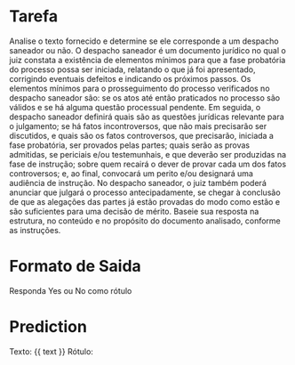 # Tarefa
Analise o texto fornecido e determine se ele corresponde a um despacho saneador ou não. O despacho saneador é um documento jurídico no qual o juiz constata a existência de elementos mínimos para que a fase probatória do processo possa ser iniciada, relatando o que já foi apresentado, corrigindo eventuais defeitos e indicando os próximos passos. Os elementos mínimos para o prosseguimento do processo verificados no despacho saneador são: se os atos até então praticados no processo são válidos e se há alguma questão processual pendente. Em seguida, o despacho saneador definirá quais são as questões jurídicas relevante para o julgamento; se há fatos incontroversos, que não mais precisarão ser discutidos, e quais são os fatos controversos, que precisarão, iniciada a fase probatória, ser provados pelas partes; quais serão as provas admitidas, se periciais e/ou testemunhais, e que deverão ser produzidas na fase de instrução; sobre quem recairá o dever de provar cada um dos fatos controversos; e, ao final, convocará um perito e/ou designará uma audiência de instrução. No despacho saneador, o juiz também poderá anunciar que julgará o processo antecipadamente, se chegar à conclusão de que as alegações das partes já estão provadas do modo como estão e são suficientes para uma decisão de mérito. Baseie sua resposta na estrutura, no conteúdo e no propósito do documento analisado, conforme as instruções.

# Formato de Saida
Responda Yes ou No como rótulo

# Prediction
Texto: {{ text }}
Rótulo: